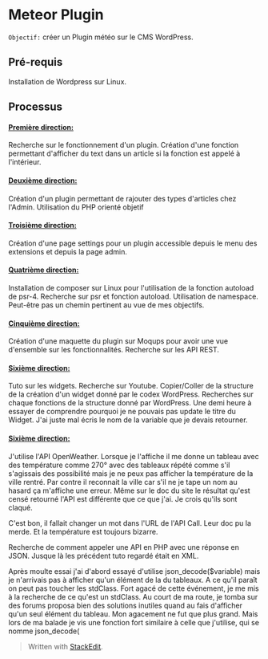 
<h1>Meteor Plugin</h1>

`Objectif:` créer un Plugin météo sur le CMS WordPress.

<h2>Pré-requis</h2>
Installation de Wordpress sur Linux.

<h2>Processus</h2>

<h4><u>Première direction:</u></h4>
Recherche sur le fonctionnement d'un plugin. Création d'une fonction 					permettant d'afficher du text dans un article si la fonction est appelé à l'intérieur.

<h4><u>Deuxième direction:</u></h4>
Création d'un plugin permettant de rajouter des types d'articles chez l'Admin.
Utilisation du PHP orienté objetif

<h4><u>Troisième direction:</u></h4>
Création d'une page settings pour un plugin accessible depuis le menu des extensions et depuis la page admin.

<h4><u>Quatrième direction:</u></h4>
Installation de composer sur Linux pour l'utilisation de la fonction autoload de psr-4.
Recherche sur psr et fonction autoload.
Utilisation de namespace.
Peut-être pas un chemin pertinent au vue de mes objectifs.

<h4><u>Cinquième direction:</u></h4>
Création d'une maquette du plugin sur Moqups pour avoir une vue d'ensemble sur les fonctionnalités.
Recherche sur les API REST.

<h4><u>Sixième direction:</u></h4>
Tuto sur les widgets. Recherche sur Youtube. Copier/Coller de la structure de la création d'un widget donné par le codex WordPress.
Recherches sur chaque fonctions de la structure donné par WordPress.
Une demi heure à essayer de comprendre pourquoi je ne pouvais pas update le titre du Widget. J'ai juste mal écris le nom de la variable que je devais retourner.

<h4><u>Sixième direction:</u></h4>
J'utilise l'API OpenWeather. Lorsque je l'affiche il me donne un tableau avec des température comme 270° avec des tableaux répété comme s'il s'agissais des possibilité mais je ne peux pas afficher la température de la ville rentré.
Par contre il reconnait la ville car s'il ne je tape un nom au hasard ça m'affiche une erreur.
Même sur le doc du site le résultat qu'est censé retourné l'API est différente que ce que j'ai. Je crois qu'ils sont claqué.

C'est bon, il fallait changer un mot dans l'URL de l'API Call. Leur doc pu la merde. Et la température est toujours bizarre.

Recherche de comment appeler une API en PHP avec une réponse en JSON. Jusque là les précédent tuto regardé était en XML.

Après moulte essai j'ai d'abord essayé d'utilise json_decode($variable) mais je n'arrivais pas à afficher qu'un élément de la du tableaux. A ce qu'il paraît on peut pas toucher les stdClass.
Fort agacé de cette événement, je me mis à la recherche de ce qu'est un stdClass.
Au court de ma route, je tomba sur des forums proposa bien des solutions inutiles quand au fais d'afficher qu'un seul élément du tableau.
Mon agacement ne fut que plus grand. Mais lors de ma balade je vis une fonction fort similaire à celle que j'utilise, qui se nomme json_decode(

> Written with [StackEdit](https://stackedit.io/).
<!--stackedit_data:
eyJoaXN0b3J5IjpbNzE1NDQ0NDc3LC02MTAyODQwMzAsMTQ1OD
g2MjUzOSwtNzU5NDM1MjQ5LC0xNDM2NDg4MzIsLTExNTUyODg4
OSwtMjAyODUwNTA1NSwtNDcyNzc4MTM0LDExNTU0MTIwODEsLT
M2ODA3MjY4NiwtMTI5ODg3ODg4OCwtMzI2MzMwMzgwLC01NjQ5
MjE3MDksLTEzNDM4MzcxODQsNzg1OTk1Mzg3LDI5MjQxNDk5Ni
wtMTIzOTIyMzY5XX0=
-->
